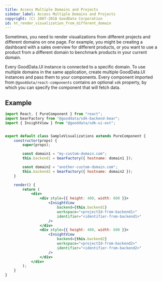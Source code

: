 ```yaml
---
title: Access Multiple Domains and Projects
sidebar_label: Access Multiple Domains and Projects
copyright: (C) 2007-2018 GoodData Corporation
id: ht_render_visualization_from_different_domain
---
```


Sometimes, you need to render visualizations from different projects and different domains on one page. For example, you might be creating a dashboard with a sales overview for different products, or you want to use a product from a different domain to benchmark products in your current domain.

Every GoodData.UI instance is connected to a specific domain. To use multiple domains in the same application, create multiple GoodData.UI instances and pass them to your components. Every component imported from `@gooddata/react-components` contains an optional `sdk` property, by which you can specify the component that will fetch data.

## Example

```jsx
import React, { PureComponent } from "react";
import bearFactory from "@gooddata/sdk-backend-bear";
import { InsightView } from "@gooddata/sdk-ui-ext";


export default class SampleVisualizations extends PureComponent {
    constructor(props) {
        super(props);

        const domain1 = "my-custom-domain.com";
        this.backend1 = bearFactory({ hostname: domain1 });

        const domain2 = "another-custom-domain.com";
        this.backend2 = bearFactory({ hostname: domain2 });
    }

    render() {
        return (
            <div>
                <div style={{ height: 400, width: 600 }}>
                    <InsightView
                        backend={this.backend1}
                        workspace="<projectId-from-backend1>"
                        identifier="<identifier-from-backend1>"
                    />
                </div>
                <div style={{ height: 400, width: 600 }}>
                    <InsightView
                        backend={this.backend2}
                        workspace="<projectId-from-backend2>"
                        identifier="<identifier-from-backend2>"
                    />
                </div>
            </div>
        );
    }
}
```
